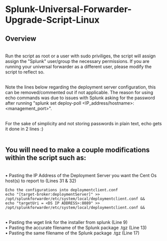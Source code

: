 # Splunk-Universal-Forwarder-Upgrade-Script-Linux

## Overview
<br>Run the script as root or a user with sudo priviliges, the script will assign assign the "Splunk" user/group the necessary permissions. If you are running your universal forwarder as a different user, please modify the script to reflect so.

<br />Note the lines below regarding the deployment server configuration, this can be removed/commented out if not applicable. The reason for using echo commands was due to issues with Splunk asking for the password after running "splunk set deploy-poll <IP_address/hostname>:<management_port>". 

<br />For the sake of simplicity and not storing passwords in plain text, echo gets it done in 2 lines :)
<br /><br />

## You will need to make a couple modifications within the script such as:
<br />• Pasting the IP Address of the Deployment Server you want the Cent Os host(s) to report to (Lines 31 & 32)
```
Echo the configurations into deploymentclient.conf
echo "[target-broker:deploymentServer]" >> /opt/splunkforwarder/etc/system/local/deploymentclient.conf &&
echo "targetUri = <DS IP ADDRESS>:8089" >> /opt/splunkforwarder/etc/system/local/deploymentclient.conf &&
```


<br />• Pasting the wget link for the installer from splunk (Line 9)
<br />• Pasting the accurate filename of the Splunk package .tgz (Line 13)
<br />• Pasting the same filename of the Splunk package .tgz (Line 17)
